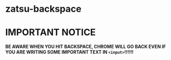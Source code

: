 zatsu-backspace
===============

# IMPORTANT NOTICE
__BE AWARE WHEN YOU HIT BACKSPACE, CHROME WILL GO BACK EVEN IF YOU ARE WRITING SOME IMPORTANT TEXT IN `<input>`!!!!!!__
